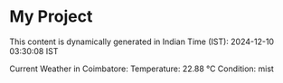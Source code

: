 # My Project

This content is dynamically generated in Indian Time (IST): 2024-12-10 03:30:08 IST


Current Weather in Coimbatore:
Temperature: 22.88 °C
Condition: mist
